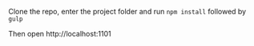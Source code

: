 Clone the repo, enter the project folder and run ``npm install`` followed by ``gulp``

Then open http://localhost:1101